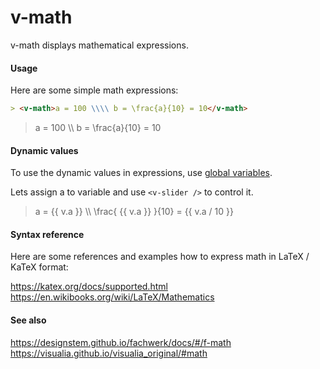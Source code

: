 # v-math

v-math displays mathematical expressions.

#### Usage

Here are some simple math expressions:

```md
> <v-math>a = 100 \\\\ b = \frac{a}{10} = 10</v-math>
```

> <v-math>a = 100 \\\\ b = \frac{a}{10} = 10</v-math>

<p />

#### Dynamic values

To use the dynamic values in expressions, use [global variables](/utils/variables).

Lets assign <v-math>a</v-math> to variable and use `<v-slider />` to control it.

> <v-math>a = {{ v.a }} \\\\ \frac{ {{ v.a }} }{10} = {{ v.a / 10 }}</v-math>

<v-slider v-model="v.a" />

#### Syntax reference

Here are some references and examples how to express math in LaTeX / KaTeX format:

https://katex.org/docs/supported.html
https://en.wikibooks.org/wiki/LaTeX/Mathematics

#### See also

https://designstem.github.io/fachwerk/docs/#/f-math
https://visualia.github.io/visualia_original/#math
